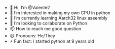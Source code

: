 - 👋 Hi, I’m @Valente2
- 👀 I’m interested in making my own CPU in python
- 🌱 I’m currently learning Aarch32 linux aseembly 
- 💞️ I’m looking to collaborate on Python
- 📫 How to reach me good question
- 😄 Pronouns: He/They
- ⚡ Fun fact: I started python at 9 years old

